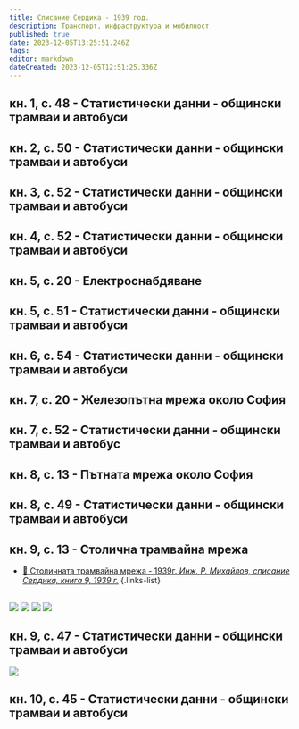 ```yaml
---
title: Списание Сердика - 1939 год.
description: Транспорт, инфраструктура и мобилност
published: true
date: 2023-12-05T13:25:51.246Z
tags: 
editor: markdown
dateCreated: 2023-12-05T12:51:25.336Z
---
```


## кн. 1, с. 48 - Статистически данни - общински трамваи и автобуси
## кн. 2, с. 50 - Статистически данни - общински трамваи и автобуси

## кн. 3, с. 52 - Статистически данни - общински трамваи и автобуси

## кн. 4, с. 52 - Статистически данни - общински трамваи и автобуси

## кн. 5, с. 20 - Електроснабдяване

## кн. 5, с. 51 - Статистически данни - общински трамваи и автобуси

## кн. 6, с. 54 - Статистически данни - общински трамваи и автобуси

## кн. 7, с. 20 - Железопътна мрежа около София

## кн. 7, с. 52 - Статистически данни - общински трамваи и автобус

## кн. 8, с. 13 - Пътната мрежа около София

## кн. 8, с. 49 - Статистически данни - общински трамваи и автобуси

## кн. 9, с. 13 - Столична трамвайна мрежа
- [:train: Столичната трамвайна мрежа - 1939г. *Инж. Р. Михайлов, списание Сердика, книга 9, 1939 г.*](/bg/literature/stolichnata-tramvaina-mreja-1939)
{.links-list}  

<br><img src="https://drive.google.com/uc?id=1VgxRo99P55BJ1b8aPk0Hnc2KSwyZoMrU">
<img src="https://drive.google.com/uc?id=1RSNe03_sgtR8PER0dPIGCaE0Bx6yQ7WQ">
<img src="https://drive.google.com/uc?id=1oj3o9ESdCZR8SQNe7ZkUj0Z1IPRGdwnR">
<img src="https://drive.google.com/uc?id=1VxiuvdlIHfgsCeQxkuGarOY0EVXwL4gn">


## кн. 9, с. 47 - Статистически данни - общински трамваи и автобуси

<img src="https://drive.google.com/uc?id=1eNoyYcN4ZMNNWgG29FtPMUUv3T6XmYso">

## кн. 10, с. 45 - Статистически данни - общински трамваи и автобуси